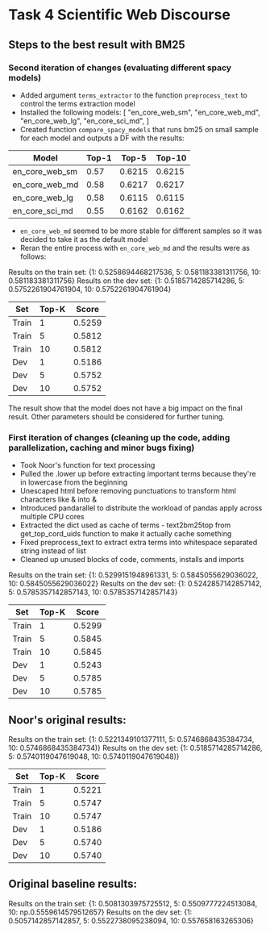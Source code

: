 # Task 4 Scientific Web Discourse

## Steps to the best result with BM25

### Second iteration of changes (evaluating different spacy models)
- Added argument `terms_extractor` to the function `preprocess_text` to control the terms extraction model
- Installed the following models: [
    "en_core_web_sm",
    "en_core_web_md",
    "en_core_web_lg",
    "en_core_sci_md",
]
- Created function `compare_spacy_models` that runs bm25 on small sample for each model and outputs a DF with the results:

| Model | Top-1 | Top-5 | Top-10 |
|-------|-------|-------|--------|
| en_core_web_sm | 0.57 | 0.6215 | 0.6215 |
| en_core_web_md | 0.58 | 0.6217 | 0.6217 |
| en_core_web_lg | 0.58 | 0.6115 | 0.6115 |
| en_core_sci_md | 0.55 | 0.6162 | 0.6162 |
- `en_core_web_md` seemed to be more stable for different samples so it was decided to take it as the default model
- Reran the entire process with `en_core_web_md` and the results were as follows:

Results on the train set: {1: 0.5258694468217536, 5: 0.581183381311756, 10: 0.581183381311756}
Results on the dev set: {1: 0.5185714285714286, 5: 0.5752261904761904, 10: 0.5752261904761904}

| Set   | Top-K | Score     |
|--------|--------|------------|
| Train | 1     | 0.5259 |
| Train | 5     | 0.5812 |
| Train | 10     | 0.5812 |
| Dev   | 1     | 0.5186 |
| Dev   | 5     | 0.5752 |
| Dev   | 10     | 0.5752 |

The result show that the model does not have a big impact on the final result. 
Other parameters should be considered for further tuning.

### First iteration of changes (cleaning up the code, adding parallelization, caching and minor bugs fixing)
- Took Noor's function for text processing
- Pulled the .lower up before extracting important terms because they're in lowercase from the beginning
- Unescaped html before removing punctuations to transform html characters like &amp; into &
- Introduced pandarallel to distribute the workload of pandas apply across multiple CPU cores
- Extracted the dict used as cache of terms - text2bm25top from get_top_cord_uids function to make it actually cache something
- Fixed preprocess_text to extract extra terms into whitespace separated string instead of list
- Cleaned up unused blocks of code, comments, installs and imports

Results on the train set: {1: 0.5299151948961331, 5: 0.5845055629036022, 10: 0.5845055629036022}
Results on the dev set: {1: 0.5242857142857142, 5: 0.5785357142857143, 10: 0.5785357142857143}

| Set   | Top-K | Score     |
|--------|--------|------------|
| Train | 1     | 0.5299 |
| Train | 5     | 0.5845 |
| Train | 10     | 0.5845 |
| Dev   | 1     | 0.5243 |
| Dev   | 5     | 0.5785 |
| Dev   | 10     | 0.5785 |


## Noor's original results:
Results on the train set: {1: 0.5221349101377111, 5: 0.5746868435384734, 10: 0.5746868435384734)}
Results on the dev set: {1: 0.5185714285714286, 5: 0.5740119047619048, 10: 0.5740119047619048)}

| Set   | Top-K | Score     |
|--------|--------|-----------|
| Train | 1     | 0.5221 |
| Train | 5     | 0.5747 |
| Train | 10    | 0.5747 |
| Dev   | 1     | 0.5186 |
| Dev   | 5     | 0.5740 |
| Dev   | 10    | 0.5740 |

## Original baseline results:
Results on the train set: {1: 0.5081303975725512, 5: 0.5509777224513084, 10: np.0.5559614579512657}
Results on the dev set: {1: 0.5057142857142857, 5: 0.5522738095238094, 10: 0.557658163265306}


